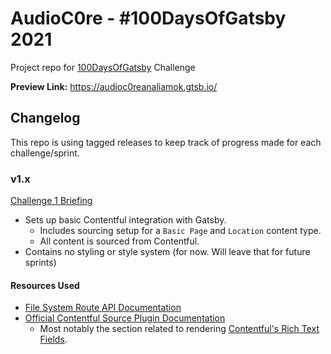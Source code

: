 # AudioC0re - \#100DaysOfGatsby 2021

Project repo for [100DaysOfGatsby](https://www.gatsbyjs.com/blog/100days/) Challenge

__Preview Link:__ https://audioc0reanaliamok.gtsb.io/

## Changelog

This repo is using tagged releases to keep track of progress made for each challenge/sprint.

### v1.x

[Challenge 1 Briefing](https://www.gatsbyjs.com/blog/100days-challenge-1)

* Sets up basic Contentful integration with Gatsby.
  * Includes sourcing setup for a `Basic Page` and `Location` content type.
  * All content is sourced from Contentful.
* Contains no styling or style system (for now. Will leave that for future sprints)

#### Resources Used

* [File System Route API Documentation](https://www.gatsbyjs.com/docs/reference/routing/creating-routes/#using-the-file-system-route-api)
* [Official Contentful Source Plugin Documentation](https://www.gatsbyjs.com/plugins/gatsby-source-contentful/?=contentful)
  * Most notably the section related to rendering [Contentful's Rich Text Fields](https://www.gatsbyjs.com/plugins/gatsby-source-contentful/?=contentful#rendering).
  
